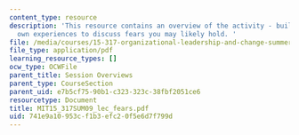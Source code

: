```yaml
---
content_type: resource
description: 'This resource contains an overview of the activity - building upon your
  own experiences to discuss fears you may likely hold. '
file: /media/courses/15-317-organizational-leadership-and-change-summer-2009/741e9a10953cf1b3efc20f5e6d7f799d_MIT15_317SUM09_lec_fears.pdf
file_type: application/pdf
learning_resource_types: []
ocw_type: OCWFile
parent_title: Session Overviews
parent_type: CourseSection
parent_uid: e7b5cf75-90b1-c323-323c-38fbf2051ce6
resourcetype: Document
title: MIT15_317SUM09_lec_fears.pdf
uid: 741e9a10-953c-f1b3-efc2-0f5e6d7f799d
---
```

